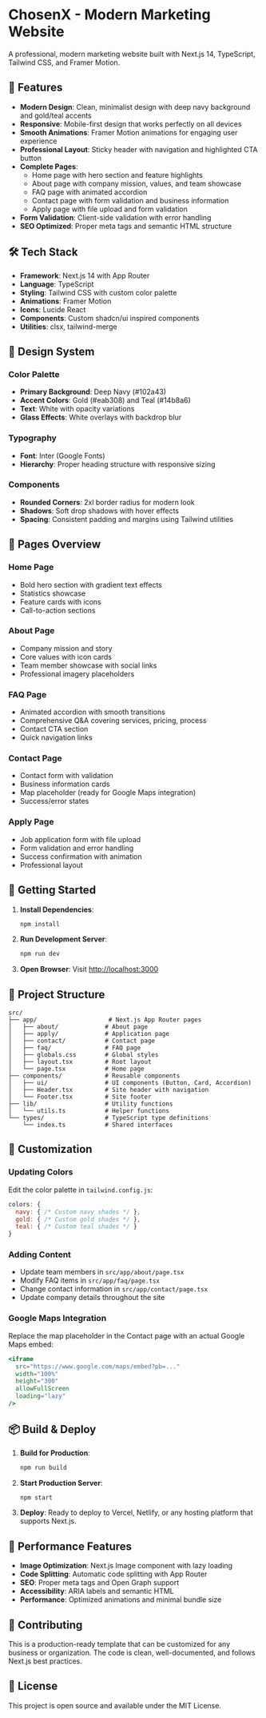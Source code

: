 # ChosenX - Modern Marketing Website

A professional, modern marketing website built with Next.js 14, TypeScript, Tailwind CSS, and Framer Motion.

## 🚀 Features

- **Modern Design**: Clean, minimalist design with deep navy background and gold/teal accents
- **Responsive**: Mobile-first design that works perfectly on all devices
- **Smooth Animations**: Framer Motion animations for engaging user experience
- **Professional Layout**: Sticky header with navigation and highlighted CTA button
- **Complete Pages**:
  - Home page with hero section and feature highlights
  - About page with company mission, values, and team showcase
  - FAQ page with animated accordion
  - Contact page with form validation and business information
  - Apply page with file upload and form validation
- **Form Validation**: Client-side validation with error handling
- **SEO Optimized**: Proper meta tags and semantic HTML structure

## 🛠 Tech Stack

- **Framework**: Next.js 14 with App Router
- **Language**: TypeScript
- **Styling**: Tailwind CSS with custom color palette
- **Animations**: Framer Motion
- **Icons**: Lucide React
- **Components**: Custom shadcn/ui inspired components
- **Utilities**: clsx, tailwind-merge

## 🎨 Design System

### Color Palette
- **Primary Background**: Deep Navy (#102a43)
- **Accent Colors**: Gold (#eab308) and Teal (#14b8a6)
- **Text**: White with opacity variations
- **Glass Effects**: White overlays with backdrop blur

### Typography
- **Font**: Inter (Google Fonts)
- **Hierarchy**: Proper heading structure with responsive sizing

### Components
- **Rounded Corners**: 2xl border radius for modern look
- **Shadows**: Soft drop shadows with hover effects
- **Spacing**: Consistent padding and margins using Tailwind utilities

## 📱 Pages Overview

### Home Page
- Bold hero section with gradient text effects
- Statistics showcase
- Feature cards with icons
- Call-to-action sections

### About Page
- Company mission and story
- Core values with icon cards
- Team member showcase with social links
- Professional imagery placeholders

### FAQ Page
- Animated accordion with smooth transitions
- Comprehensive Q&A covering services, pricing, process
- Contact CTA section
- Quick navigation links

### Contact Page
- Contact form with validation
- Business information cards
- Map placeholder (ready for Google Maps integration)
- Success/error states

### Apply Page
- Job application form with file upload
- Form validation and error handling
- Success confirmation with animation
- Professional layout

## 🚀 Getting Started

1. **Install Dependencies**:
   ```bash
   npm install
   ```

2. **Run Development Server**:
   ```bash
   npm run dev
   ```

3. **Open Browser**:
   Visit [http://localhost:3000](http://localhost:3000)

## 📁 Project Structure

```
src/
├── app/                    # Next.js App Router pages
│   ├── about/             # About page
│   ├── apply/             # Application page
│   ├── contact/           # Contact page
│   ├── faq/               # FAQ page
│   ├── globals.css        # Global styles
│   ├── layout.tsx         # Root layout
│   └── page.tsx           # Home page
├── components/            # Reusable components
│   ├── ui/                # UI components (Button, Card, Accordion)
│   ├── Header.tsx         # Site header with navigation
│   └── Footer.tsx         # Site footer
├── lib/                   # Utility functions
│   └── utils.ts           # Helper functions
└── types/                 # TypeScript type definitions
    └── index.ts           # Shared interfaces
```

## 🔧 Customization

### Updating Colors
Edit the color palette in `tailwind.config.js`:
```javascript
colors: {
  navy: { /* Custom navy shades */ },
  gold: { /* Custom gold shades */ },
  teal: { /* Custom teal shades */ }
}
```

### Adding Content
- Update team members in `src/app/about/page.tsx`
- Modify FAQ items in `src/app/faq/page.tsx`
- Change contact information in `src/app/contact/page.tsx`
- Update company details throughout the site

### Google Maps Integration
Replace the map placeholder in the Contact page with an actual Google Maps embed:
```jsx
<iframe
  src="https://www.google.com/maps/embed?pb=..."
  width="100%"
  height="300"
  allowFullScreen
  loading="lazy"
/>
```

## 📦 Build & Deploy

1. **Build for Production**:
   ```bash
   npm run build
   ```

2. **Start Production Server**:
   ```bash
   npm start
   ```

3. **Deploy**: 
   Ready to deploy to Vercel, Netlify, or any hosting platform that supports Next.js.

## 🎯 Performance Features

- **Image Optimization**: Next.js Image component with lazy loading
- **Code Splitting**: Automatic code splitting with App Router
- **SEO**: Proper meta tags and Open Graph support
- **Accessibility**: ARIA labels and semantic HTML
- **Performance**: Optimized animations and minimal bundle size

## 🤝 Contributing

This is a production-ready template that can be customized for any business or organization. The code is clean, well-documented, and follows Next.js best practices.

## 📄 License

This project is open source and available under the MIT License.
